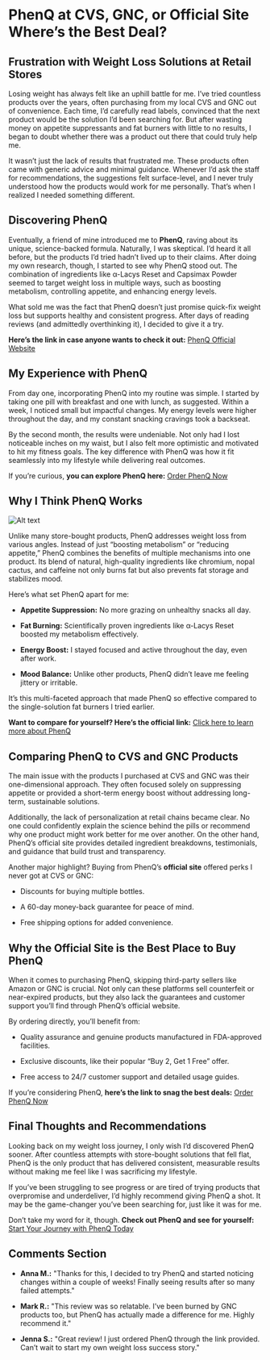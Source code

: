 # PhenQ at CVS, GNC, or Official Site Where’s the Best Deal?

Frustration with Weight Loss Solutions at Retail Stores
-------------------------------------------------------

Losing weight has always felt like an uphill battle for me. I’ve tried countless products over the years, often purchasing from my local CVS and GNC out of convenience. Each time, I’d carefully read labels, convinced that the next product would be the solution I’d been searching for. But after wasting money on appetite suppressants and fat burners with little to no results, I began to doubt whether there was a product out there that could truly help me.

It wasn’t just the lack of results that frustrated me. These products often came with generic advice and minimal guidance. Whenever I’d ask the staff for recommendations, the suggestions felt surface-level, and I never truly understood how the products would work for me personally. That’s when I realized I needed something different.

Discovering PhenQ
-----------------

Eventually, a friend of mine introduced me to **PhenQ**, raving about its unique, science-backed formula. Naturally, I was skeptical. I’d heard it all before, but the products I’d tried hadn’t lived up to their claims. After doing my own research, though, I started to see why PhenQ stood out. The combination of ingredients like α-Lacys Reset and Capsimax Powder seemed to target weight loss in multiple ways, such as boosting metabolism, controlling appetite, and enhancing energy levels.

What sold me was the fact that PhenQ doesn’t just promise quick-fix weight loss but supports healthy and consistent progress. After days of reading reviews (and admittedly overthinking it), I decided to give it a try.

**Here’s the link in case anyone wants to check it out:** [PhenQ Official Website](https://cutt.ly/srgPGzv4)

My Experience with PhenQ
------------------------

From day one, incorporating PhenQ into my routine was simple. I started by taking one pill with breakfast and one with lunch, as suggested. Within a week, I noticed small but impactful changes. My energy levels were higher throughout the day, and my constant snacking cravings took a backseat.

By the second month, the results were undeniable. Not only had I lost noticeable inches on my waist, but I also felt more optimistic and motivated to hit my fitness goals. The key difference with PhenQ was how it fit seamlessly into my lifestyle while delivering real outcomes.

If you’re curious, **you can explore PhenQ here:** [Order PhenQ Now](https://cutt.ly/srgPGzv4)

Why I Think PhenQ Works
-----------------------
![Alt text](https://phenq.com/cdn/shop/files/phenq-hero-new-formula_540x_60793a96-6e38-4369-b993-7d628adbbee3_540x.webp?v=1685014545)

Unlike many store-bought products, PhenQ addresses weight loss from various angles. Instead of just “boosting metabolism” or “reducing appetite,” PhenQ combines the benefits of multiple mechanisms into one product. Its blend of natural, high-quality ingredients like chromium, nopal cactus, and caffeine not only burns fat but also prevents fat storage and stabilizes mood.

Here’s what set PhenQ apart for me:

*   **Appetite Suppression:** No more grazing on unhealthy snacks all day.
    
*   **Fat Burning:** Scientifically proven ingredients like α-Lacys Reset boosted my metabolism effectively.
    
*   **Energy Boost:** I stayed focused and active throughout the day, even after work.
    
*   **Mood Balance:** Unlike other products, PhenQ didn’t leave me feeling jittery or irritable.
    

It’s this multi-faceted approach that made PhenQ so effective compared to the single-solution fat burners I tried earlier.

**Want to compare for yourself? Here’s the official link:** [Click here to learn more about PhenQ](https://cutt.ly/srgPGzv4)

Comparing PhenQ to CVS and GNC Products
---------------------------------------

The main issue with the products I purchased at CVS and GNC was their one-dimensional approach. They often focused solely on suppressing appetite or provided a short-term energy boost without addressing long-term, sustainable solutions.

Additionally, the lack of personalization at retail chains became clear. No one could confidently explain the science behind the pills or recommend why one product might work better for me over another. On the other hand, PhenQ’s official site provides detailed ingredient breakdowns, testimonials, and guidance that build trust and transparency.

Another major highlight? Buying from PhenQ’s **official site** offered perks I never got at CVS or GNC:

*   Discounts for buying multiple bottles.
    
*   A 60-day money-back guarantee for peace of mind.
    
*   Free shipping options for added convenience.
    

Why the Official Site is the Best Place to Buy PhenQ
----------------------------------------------------

When it comes to purchasing PhenQ, skipping third-party sellers like Amazon or GNC is crucial. Not only can these platforms sell counterfeit or near-expired products, but they also lack the guarantees and customer support you’ll find through PhenQ’s official website.

By ordering directly, you’ll benefit from:

*   Quality assurance and genuine products manufactured in FDA-approved facilities.
    
*   Exclusive discounts, like their popular “Buy 2, Get 1 Free” offer.
    
*   Free access to 24/7 customer support and detailed usage guides.
    

If you’re considering PhenQ, **here’s the link to snag the best deals:** [Order PhenQ Now](https://cutt.ly/srgPGzv4)

Final Thoughts and Recommendations
----------------------------------

Looking back on my weight loss journey, I only wish I’d discovered PhenQ sooner. After countless attempts with store-bought solutions that fell flat, PhenQ is the only product that has delivered consistent, measurable results without making me feel like I was sacrificing my lifestyle.

If you’ve been struggling to see progress or are tired of trying products that overpromise and underdeliver, I’d highly recommend giving PhenQ a shot. It may be the game-changer you’ve been searching for, just like it was for me.

Don’t take my word for it, though. **Check out PhenQ and see for yourself:** [Start Your Journey with PhenQ Today](https://cutt.ly/srgPGzv4)

Comments Section
----------------

*   **Anna M.:** "Thanks for this, I decided to try PhenQ and started noticing changes within a couple of weeks! Finally seeing results after so many failed attempts."
    
*   **Mark R.:** "This review was so relatable. I’ve been burned by GNC products too, but PhenQ has actually made a difference for me. Highly recommend it."
    
*   **Jenna S.:** "Great review! I just ordered PhenQ through the link provided. Can’t wait to start my own weight loss success story."
